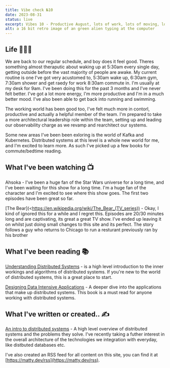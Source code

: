 ```yaml
---
title: Vibe check №10
date: 2023-08-31
status: live
excerpt: Vibes 10 - Productive August, lots of work, lots of moving, lots of coding!
alt: a 16 bit retro image of an green alien typing at the computer
---
```


## Life 👨🏻‍🦰

We are back to our regular schedule, and boy does it feel good. Theres something almost theraputic about waking up at 5:30am every single day, getting outside before the vast majority of people are awake. My current routine is one I've got very acustomed to, 5:30am wake up, 6:30am gym, 7:30am shower and get raedy for work 8:30am commute in. I'm usually at my desk for 9am. I've been doing this for the past 3 months and I've never felt better. I've got a lot more energy, I'm more productive and I'm in a much better mood. I've also been able to get back into running and swimming.

The working world has been good too, I've felt much more in contorl, productive and actually a helpful member of the team. I'm prepared to take a more architectural leadership role within the team, setting up and leading our observability charge as we revamp and rearchitect our systems.

Some new areas I've been been exloring is the world of Kafka and Kubernetes. Distributed systems at this level is a whole new world for me, and I'm excited to learn more. As such I've picked up a few books for commute/bedtime reading.

## What I've been watching 📺

Ahsoka - I've been a huge fan of the Star Wars universe for a long time, and I've been waiting for this show for a long time. I'm a huge fan of the character and I'm excited to see where this show goes. The first two episodes have been great so far.

[The Bear](<https://en.wikipedia.org/wiki/The_Bear_(TV_series)) - Okay, I kind of ignored this for a while and I regret this. Episodes are 20/30 minutes long and are captivating, its great a great TV show. I've ended up leaving it on whilst just doing small changes to this site and its perfect. The story follows a guy who returns to Chicago to run a resturant previously ran by his brother

## What I've been reading 📚

[Understanding Distributed Systems](https://understandingdistributed.systems/) - is a high level introduction to the inner workings and algorithms of distributed systems. If you're new to the world of distributed systems, this is a great place to start.

[Designing Data Intensive Applications](https://www.oreilly.com/library/view/designing-data-intensive-applications/9781491903063/) - A deeper dive into the applications that make up distributed systems. This book is a must read for anyone working with distributed systems.

## What I've written or created.. ✍️

[An intro to distributed systems](https://matty.dev/blog/2023-08-26-intro-to-distributed-systems) - A high level overview of distributed systems and the problems they solve. I've recently taking a futher interest in the overall architecture of the technologies we integration with everyday, like distbuted databases etc.

I've also created an RSS feed for all content on this site, you can find it at [https://matty.dev/rss](https://matty.dev/rss).
